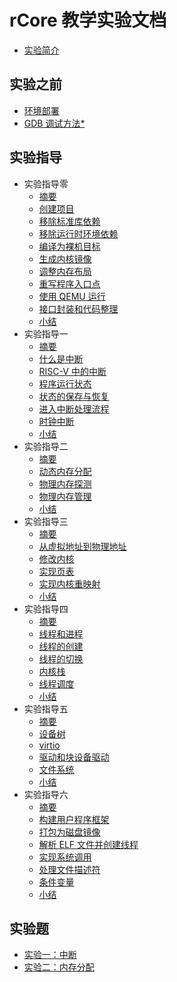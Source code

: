 # rCore 教学实验文档

* [实验简介](README.md)

<!--
## 开发笔记
* [文档代码划分](docs/format/partition.md)
* [文档格式规范](docs/format/doc.md)
* [代码格式规范](docs/format/code.md)
-->

## 实验之前
<!-- TODO * [Rust 基础介绍](docs/pre-lab/rust.md)  -->
<!-- TODO * [操作系统背景知识](docs/pre-lab/os.md) -->
* [环境部署](docs/pre-lab/env.md)
* [GDB 调试方法*](docs/pre-lab/gdb.md)

## 实验指导
* 实验指导零
  * [摘要](docs/lab-0/guide/intro.md)
  * [创建项目](docs/lab-0/guide/part-1.md)
  * [移除标准库依赖](docs/lab-0/guide/part-2.md)
  * [移除运行时环境依赖](docs/lab-0/guide/part-3.md)
  * [编译为裸机目标](docs/lab-0/guide/part-4.md)
  * [生成内核镜像](docs/lab-0/guide/part-5.md)
  * [调整内存布局](docs/lab-0/guide/part-6.md)
  * [重写程序入口点](docs/lab-0/guide/part-7.md)
  * [使用 QEMU 运行](docs/lab-0/guide/part-8.md)
  * [接口封装和代码整理](docs/lab-0/guide/part-9.md)
  * [小结](docs/lab-0/guide/summary.md)
* 实验指导一
  * [摘要](docs/lab-1/guide/intro.md)
  * [什么是中断](docs/lab-1/guide/part-1.md)
  * [RISC-V 中的中断](docs/lab-1/guide/part-2.md)
  * [程序运行状态](docs/lab-1/guide/part-3.md)
  * [状态的保存与恢复](docs/lab-1/guide/part-4.md)
  * [进入中断处理流程](docs/lab-1/guide/part-5.md)
  * [时钟中断](docs/lab-1/guide/part-6.md)
  * [小结](docs/lab-1/guide/summary.md)
* 实验指导二
  * [摘要](docs/lab-2/guide/intro.md)
  * [动态内存分配](docs/lab-2/guide/part-1.md)
  * [物理内存探测](docs/lab-2/guide/part-2.md)
  * [物理内存管理](docs/lab-2/guide/part-3.md)
  * [小结](docs/lab-2/guide/summary.md)
* 实验指导三
  * [摘要](docs/lab-3/guide/intro.md)
  * [从虚拟地址到物理地址](docs/lab-3/guide/part-1.md)
  * [修改内核](docs/lab-3/guide/part-2.md)
  * [实现页表](docs/lab-3/guide/part-3.md)
  * [实现内核重映射](docs/lab-3/guide/part-4.md)
  * [小结](docs/lab-3/guide/summary.md)
* 实验指导四
  * [摘要](docs/lab-4/guide/intro.md)
  * [线程和进程](docs/lab-4/guide/part-1.md)
  * [线程的创建](docs/lab-4/guide/part-2.md)
  * [线程的切换](docs/lab-4/guide/part-3.md)
  * [内核栈](docs/lab-4/guide/part-4.md)
  * [线程调度](docs/lab-4/guide/part-5.md)
  * [小结](docs/lab-4/guide/summary.md)
* 实验指导五
  * [摘要](docs/lab-5/guide/intro.md)
  * [设备树](docs/lab-5/guide/part-1.md)
  * [virtio](docs/lab-5/guide/part-2.md)
  * [驱动和块设备驱动](docs/lab-5/guide/part-3.md)
  * [文件系统](docs/lab-5/guide/part-4.md)
  * [小结](docs/lab-5/guide/summary.md)
* 实验指导六
  * [摘要](docs/lab-6/guide/intro.md)
  * [构建用户程序框架](docs/lab-6/guide/part-1.md)
  * [打包为磁盘镜像](docs/lab-6/guide/part-2.md)
  * [解析 ELF 文件并创建线程](docs/lab-6/guide/part-3.md)
  * [实现系统调用](docs/lab-6/guide/part-4.md)
  * [处理文件描述符](docs/lab-6/guide/part-5.md)
  * [条件变量](docs/lab-6/guide/part-6.md)
  * [小结](docs/lab-6/guide/summary.md)

## 实验题
* [实验一：中断](docs/lab-1/practice.md)
* [实验二：内存分配](docs/lab-2/practice.md)